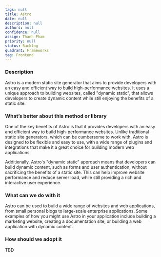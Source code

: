 ```yaml
---
tags: null
title: Astro
date: null
description: null
authors: null
confidence: null
assign: Thanh Pham
priority: null
status: Backlog
quadrant: Frameworks
tag: Frontend
---
```


<!-- table_of_contents 30003d06-478c-4261-81ef-b4454bfcca97 -->

### Description
Astro is a modern static site generator that aims to provide developers with an easy and efficient way to build high-performance websites. It uses a unique approach to building websites, called "dynamic static", that allows developers to create dynamic content while still enjoying the benefits of a static site.

### What’s better about this method or library
One of the key benefits of Astro is that it provides developers with an easy and efficient way to build high-performance websites. Unlike traditional static site generators, which can be cumbersome to work with, Astro is designed to be flexible and easy to use, with a wide range of plugins and integrations that make it a great choice for building modern web applications.

Additionally, Astro's "dynamic static" approach means that developers can build dynamic content, such as forms and user authentication, without sacrificing the benefits of a static site. This can help improve website performance and reduce server load, while still providing a rich and interactive user experience.

### What can we do with it
Astro can be used to build a wide range of websites and web applications, from small personal blogs to large-scale enterprise applications. Some examples of how you might use Astro in your application include building a marketing website, creating a documentation site, or building a web application with dynamic content.

### How should we adopt it
TBD

<!-- child_database 88539ce4-2d9d-4fe2-8619-656be51c607e -->
